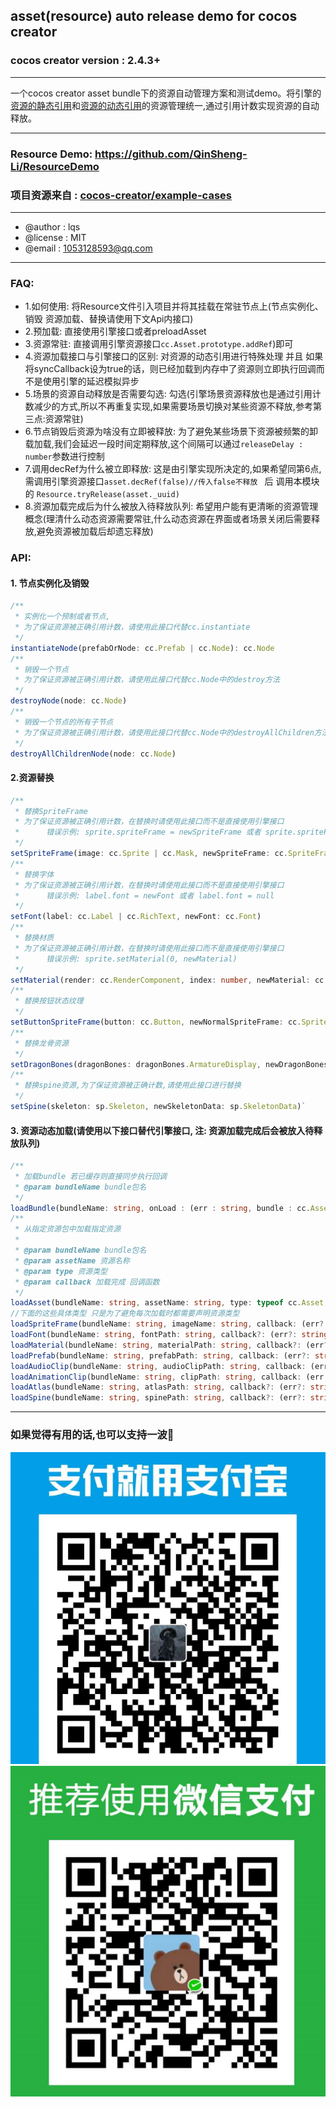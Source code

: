 ## asset(resource) auto release demo for cocos creator
### cocos creator version : 2.4.3+
---
一个cocos creator asset bundle下的资源自动管理方案和测试demo。将引擎的[资源的静态引用](https://docs.cocos.com/creator/manual/zh/asset-manager/release-manager.html#%E8%B5%84%E6%BA%90%E7%9A%84%E9%9D%99%E6%80%81%E5%BC%95%E7%94%A8)和[资源的动态引用](https://docs.cocos.com/creator/manual/zh/asset-manager/release-manager.html#%E8%B5%84%E6%BA%90%E7%9A%84%E5%8A%A8%E6%80%81%E5%BC%95%E7%94%A8)的资源管理统一,通过引用计数实现资源的自动释放。

---
### Resource Demo: https://github.com/QinSheng-Li/ResourceDemo
### 项目资源来自 : [cocos-creator/example-cases](https://github.com/cocos-creator/example-cases)
--- 
- @author : lqs
- @license : MIT
- @email : 1053128593@qq.com  
---
### FAQ:
- 1.如何使用: 将Resource文件引入项目并将其挂载在常驻节点上(节点实例化、销毁 资源加载、替换请使用下文Api内接口)
- 2.预加载: 直接使用引擎接口或者preloadAsset
- 3.资源常驻: 直接调用引擎资源接口```cc.Asset.prototype.addRef```)即可
- 4.资源加载接口与引擎接口的区别: 对资源的动态引用进行特殊处理 并且 如果将syncCallback设为true的话，则已经加载到内存中了资源则立即执行回调而不是使用引擎的延迟模拟异步
- 5.场景的资源自动释放是否需要勾选: 勾选(引擎场景资源释放也是通过引用计数减少的方式,所以不再重复实现,如果需要场景切换对某些资源不释放,参考第三点:资源常驻)
- 6.节点销毁后资源为啥没有立即被释放: 为了避免某些场景下资源被频繁的卸载加载,我们会延迟一段时间定期释放,这个间隔可以通过```releaseDelay : number```参数进行控制 
- 7.调用decRef为什么被立即释放: 这是由引擎实现所决定的,如果希望同第6点,需调用引擎资源接口```asset.decRef(false)//传入false不释放 ``` 后 调用本模块的 ```Resource.tryRelease(asset._uuid)```
- 8.资源加载完成后为什么被放入待释放队列: 希望用户能有更清晰的资源管理概念(理清什么动态资源需要常驻,什么动态资源在界面或者场景关闭后需要释放,避免资源被加载后却遗忘释放)
### API:
#### 1. 节点实例化及销毁
``` typescript
/** 
 * 实例化一个预制或者节点,
 * 为了保证资源被正确引用计数，请使用此接口代替cc.instantiate 
 */
instantiateNode(prefabOrNode: cc.Prefab | cc.Node): cc.Node
/**
 * 销毁一个节点
 * 为了保证资源被正确引用计数，请使用此接口代替cc.Node中的destroy方法
 */
destroyNode(node: cc.Node)
/**
 * 销毁一个节点的所有子节点
 * 为了保证资源被正确引用计数，请使用此接口代替cc.Node中的destroyAllChildren方法
 */
destroyAllChildrenNode(node: cc.Node)
```
#### 2.资源替换
``` typescript
/** 
 * 替换SpriteFrame 
 * 为了保证资源被正确引用计数，在替换时请使用此接口而不是直接使用引擎接口 
 *      错误示例: sprite.spriteFrame = newSpriteFrame 或者 sprite.spriteFrame = null
 */
setSpriteFrame(image: cc.Sprite | cc.Mask, newSpriteFrame: cc.SpriteFrame)
/** 
 * 替换字体
 * 为了保证资源被正确引用计数，在替换时请使用此接口而不是直接使用引擎接口 
 *      错误示例: label.font = newFont 或者 label.font = null
 */
setFont(label: cc.Label | cc.RichText, newFont: cc.Font)
/** 
 * 替换材质
 * 为了保证资源被正确引用计数，在替换时请使用此接口而不是直接使用引擎接口 
 *      错误示例: sprite.setMaterial(0, newMaterial)
 */
setMaterial(render: cc.RenderComponent, index: number, newMaterial: cc.Material) 
/**
 * 替换按钮状态纹理
 */
setButtonSpriteFrame(button: cc.Button, newNormalSpriteFrame: cc.SpriteFrame, newPressedSpriteFrame: cc.SpriteFrame, newHoverSpriteFrame: cc.SpriteFrame, newDisableSpriteFrame: cc.SpriteFrame)
/**
 * 替换龙骨资源
 */
setDragonBones(dragonBones: dragonBones.ArmatureDisplay, newDragonBonesAsset: dragonBones.DragonBonesAsset, newDragonBonesAltas: dragonBones.DragonBonesAtlasAsset)
/**
 * 替换spine资源,为了保证资源被正确计数,请使用此接口进行替换
 */
setSpine(skeleton: sp.Skeleton, newSkeletonData: sp.SkeletonData)`
```
#### 3. 资源动态加载(请使用以下接口替代引擎接口, 注: 资源加载完成后会被放入待释放队列)
``` typescript
/**
 * 加载bundle 若已缓存则直接同步执行回调
 * @param bundleName bundle包名
 */
loadBundle(bundleName: string, onLoad : (err : string, bundle : cc.AssetManager.Bundle)=> void)
/**
 * 从指定资源包中加载指定资源
 *
 * @param bundleName bundle包名
 * @param assetName 资源名称
 * @param type 资源类型
 * @param callback 加载完成 回调函数
 */
loadAsset(bundleName: string, assetName: string, type: typeof cc.Asset, callback?: (err?: string, asset?: cc.Asset) => void)
//下面的这些具体类型 只是为了避免每次加载时都需要声明资源类型 
loadSpriteFrame(bundleName: string, imageName: string, callback: (err?: string, spriteFrame?: cc.SpriteFrame) => void)
loadFont(bundleName: string, fontPath: string, callback?: (err?: string, font?: cc.Font) => void) 
loadMaterial(bundleName: string, materialPath: string, callback?: (err?: string, material?: cc.Material) => void) 
loadPrefab(bundleName: string, prefabPath: string, callback: (err?: string, prefab?: cc.Prefab) => void) 
loadAudioClip(bundleName: string, audioClipPath: string, callback: (err: string, clip: cc.AudioClip) => void) 
loadAnimationClip(bundleName: string, clipPath: string, callback: (err: string, clip: cc.AnimationClip) => void)
loadAtlas(bundleName: string, atlasPath: string, callback?: (err?: string, atlas?: cc.SpriteAtlas) => void)
loadSpine(bundleName: string, spinePath: string, callback?: (err?: string, spine?: sp.SkeletonData) => void)
```
---
### 如果觉得有用的话,也可以支持一波:pray:
![img](https://raw.githubusercontent.com/QinSheng-Li/qsbundle/master/images/alipay.jpg)
![img](https://raw.githubusercontent.com/QinSheng-Li/qsbundle/master/images/wechatpay.jpg)